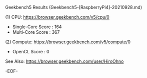 
Geekbench5 Results (Geekbench5-[RaspberryPi4]-20210928.md)

(1) CPU: https://browser.geekbench.com/v5/cpu/0

* Single-Core Score : 164
* Multi-Core Score  : 367

(2) Compute: https://browser.geekbench.com/v5/compute/0

* OpenCL Score : 0

See Also:
https://browser.geekbench.com/user/HiroOhno

-EOF-
